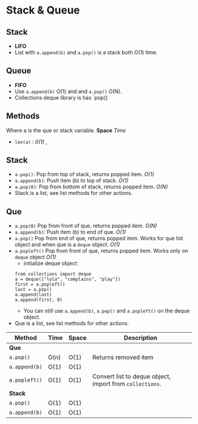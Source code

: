 # Stack & Queue

## Stack

- **LIFO**
- List with `a.append(b)` and `a.pop()` is a stack both O(1) time.

## Queue

- **FIFO**
- Use `a.append(b)` O(1) and and `a.pop()` O(N).
- Collections deque library is has `pop()

## Methods

Where a is the que or stack variable.
**Space**
_Time_

- `len(a)` : _0(1)_ ,

## Stack

- `a.pop()`: Pop from top of stack, returns popped item. _O(1)_
- `a.append(b)`: Push item (b) to top of stack. _O(1)_
- `a.pop(0)`: Pop from bottom of stack, returns popped item. _O(N)_
- Stack is a list, see list methods for other actions.

## Que

- `a.pop(0)` Pop from front of que, returns popped item. _O(N)_
- `a.append(b)`: Push item (b) to end of que. _O(1)_
- `a.pop()` Pop from end of que, returns popped item. Works for que list object and when que is a `deque` object. _O(1)_
- `a.popleft()` Pop from front of que, returns popped item. Works only on `deque` object _O(1)_
  - initialize deque object:
  ```
  from collections import deque
  a = deque(["lola", "complains", "play"])
  first = a.popleft()
  last = a.pop()
  a.append(last)
  a.append(first, 0)
  ```
  - You can still use `a.append(b)`, `a.pop()` and `a.popleft()` on the deque object.
- Que is a list, see list methods for other actions.

| Method        | Time | Space | Description                                              |
| ------------- | ---- | ----- | -------------------------------------------------------- |
| **Que**       |
| `a.pop()`     | O(n) | O(1)  | Returns removed item                                     |
| `a.append(b)` | O(1) | O(1)  |                                                          |
| `a.popleft()` | O(1) | O(1)  | Convert list to deque object, import from `collections`. |
| **Stack**     |
| `a.pop()`     | O(1) | O(1)  |                                                          |
| `a.append(b)` | O(1) | O(1)  |                                                          |
